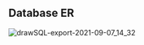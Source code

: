 ## Database ER
![drawSQL-export-2021-09-07_14_32](https://user-images.githubusercontent.com/7992034/132295692-97bff5fd-f199-442a-897d-8efbb96536cb.png)
